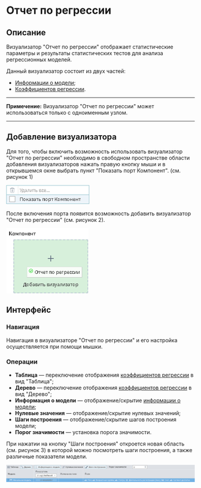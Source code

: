 # Отчет по регрессии

## Описание

Визуализатор "Отчет по регрессии" отображает статистические параметры и результаты статистических тестов для анализа регрессионных моделей.

Данный визуализатор состоит из двух частей:

* [Информации о модели](./info-model.md);
* [Коэффициентов регрессии](./coef-regression.md).

----

**Примечение:** Визуализатор "Отчет по регрессии" может использоваться только с одноименным узлом.

----

## Добавление визуализатора

Для того, чтобы включить возможность использовать визуализатор "Отчет по регрессии" необходимо в свободном пространстве области добавления визуализаторов нажать правую кнопку мыши и в открывшемся окне выбрать пункт "Показать порт Компонент". (см. рисунок 1)

![Включение порта "Компонент".](./readme-1.png)

После включения порта появится возможность добавить визуализатор "Отчет по регрессии" (см. рисунок 2).

![Добавление визуализатора "Отчет по регрессии".](./readme-2.png)

## Интерфейс

### Навигация

Навигация в визуализаторе "Отчет по регрессии" и его настройка осуществляется при помощи мышки.

### Операции

* **Таблица** — переключение отображения [коэффициентов регрессии](./coef-regression.md) в вид "Таблица";
* **Дерево** — переключение отображения [коэффициентов регрессии](./coef-regression.md) в вид "Дерево";
* **Информация о модели** — отображение/скрытие [информации о модели](./info-model.md);
* **Нулевые значения** — отображение/скрытие нулевых значений;
* **Шаги построения** — отображение/скрытие шагов построения модели;
* **Порог значимости** — установка порога значимости.

При нажатии на кнопку "Шаги построения" откроется новая область (см. рисунок 3) в которой можно посмотреть шаги построения, а также различные показатели модели.

![Шаги построения.](./readme-3.png)